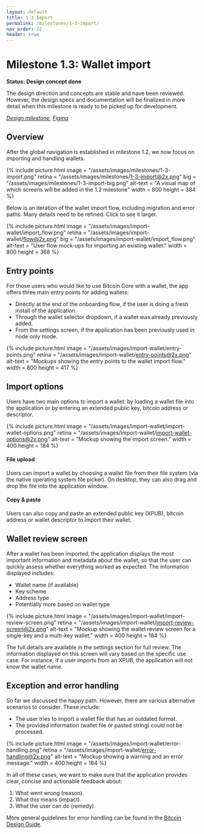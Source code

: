 ```yaml
---
layout: default
title: 1.3 Import
permalink: /milestones/1-3-import/
nav_order: 22
header: true
---
```


# Milestone 1.3: Wallet import

**Status: Design concept done**

The design direction and concepts are stable and have been reviewed. However, the design specs and documentation will be finalized in more detail when this milestone is ready to be picked up for development.

_[Design milestone](https://github.com/BitcoinDesign/Bitcoin-Core-App/milestone/3), [Figma](https://www.figma.com/file/ek8w3n3upbluw5UL2lGhRx/Bitcoin-Core-App-Design?type=design&node-id=7516%3A13169&mode=design&t=sZSBHpOLLJmoMf57-1)_

## Overview

After the global navigation is established in milestone 1.2, we now focus on importing and handling wallets.

{% include picture.html
	image = "/assets/images/milestones/1-3-import.png"
	retina = "/assets/images/milestones/1-3-import@2x.png"
	big = "/assets/images/milestones/1-3-import-big.png"
	alt-text = "A visual map of which screens will be added in the 1.2 milestone"
	width = 800
	height = 384
%}

Below is an iteration of the wallet import flow, including migration and error paths. Many details need to be refined. Click to see it larger.

{% include picture.html
	image = "/assets/images/import-wallet/import_flow.png"
	retina = "/assets/images/import-wallet/flow@2x.png"
	big = "/assets/images/import-wallet/import_flow.png"
	alt-text = "User flow mock-ups for importing an existing wallet."
	width = 800
	height = 368
%}

## Entry points

For those users who would like to use Bitcoin Core with a wallet, the app offers three main entry points for adding wallets:

- Directly at the end of the onboarding flow, if the user is doing a fresh install of the application.
- Through the wallet selector dropdown, if a wallet was already previously added. 
- From the settings screen, if the application has been previously used in node only mode. 

{% include picture.html
	image = "/assets/images/import-wallet/entry-points.png"
	retina = "/assets/images/import-wallet/entry-points@2x.png"
	alt-text = "Mockups showing the entry points to the wallet import flow."
	width = 800
	height = 417
%}


## Import options

Users have two main options to import a wallet: by loading a wallet file into the application or by entering an extended public key, bitcoin address or descriptor.

{% include picture.html
	image = "/assets/images/import-wallet/import-wallet-options.png"
	retina = "/assets/images/import-wallet/import-wallet-options@2x.png"
	alt-text = "Mockup showing the import screen."
	width = 400
	height = 184
%}

#### File upload

Users can import a wallet by choosing a wallet file from their file system (via the native operating system file picker). On desktop, they can also drag and drop the file into the application window. 

#### Copy & paste

Users can also copy and paste an extended public key (XPUB), bitcoin address or wallet descriptor to import their wallet.


## Wallet review screen

After a wallet has been imported, the application displays the most important information and metadata about the wallet, so that the user can quickly assess whether everything worked as expected. The information displayed includes: 

- Wallet name (if available)
- Key scheme
- Address type
- Potentially more  based on wallet type

{% include picture.html
	image = "/assets/images/import-wallet/import-review-screen.png"
	retina = "/assets/images/import-wallet/import-review-screen@2x.png"
	alt-text = "Mockup showing the wallet review screen for a single-key and a multi-key wallet."
	width = 400
	height = 184
%}

The full details are available in the settings section for full review. The information displayed on this screen will vary based on the specific use case. For instance, if a user imports from an XPUB, the application will not know the wallet name.

## Exception and error handling

So far we discussed the happy path. However, there are various alternative scenarios to consider. These include:

- The user tries to import a wallet file that has an outdated format.
- The provided information (wallet file or pasted string) could not be processed.

{% include picture.html
	image = "/assets/images/import-wallet/error-handling.png"
	retina = "/assets/images/import-wallet/error-handling@2x.png"
	alt-text = "Mockup showing a warning and an error message."
	width = 400
	height = 184
%}

In all of these cases, we want to make sure that the application provides clear, concise and actionable feedback about:
1. What went wrong (reason).
2. What this means (impact).
3. What the user can do (remedy).

More general guidelines for error handling can be found in the [Bitcoin Design Guide](https://bitcoin.design/guide/daily-spending-wallet/sending/#errors).




